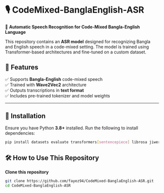 # 🎙️ CodeMixed-BanglaEnglish-ASR
🚀 **Automatic Speech Recognition for Code-Mixed Bangla-English Language**

This repository contains an **ASR model** designed for recognizing Bangla and English speech in a code-mixed setting. The model is trained using Transformer-based architectures and fine-tuned on a custom dataset.

## 📌 **Features**
✅ Supports **Bangla-English** code-mixed speech  
✅ Trained with **Wave2Vec2** architecture  
✅ Outputs transcriptions in **text format**  
✅ Includes pre-trained tokenizer and model weights  

---

## 🔧 **Installation**
Ensure you have Python **3.8+** installed. Run the following to install dependencies:

```sh
pip install datasets evaluate transformers[sentencepiece] librosa jiwer bangla-python collection openpyxl
```

## 🛠️ How to Use This Repository
**Clone this repository**
```bash
git clone https://github.com/fayez94/CodeMixed-BanglaEnglish-ASR.git
cd CodeMixed-BanglaEnglish-ASR
```

